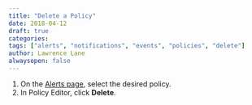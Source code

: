 ```yaml
---
title: "Delete a Policy"
date: 2018-04-12
draft: true
categories:
tags: ["alerts", "notifications", "events", "policies", "delete"]
author: Lawrence Lane
alwaysopen: false
---
```



1. On the [Alerts page][1], select the desired policy.
2. In Policy Editor, click **Delete**.


[1]: /alerts-notifications/alerts-page
